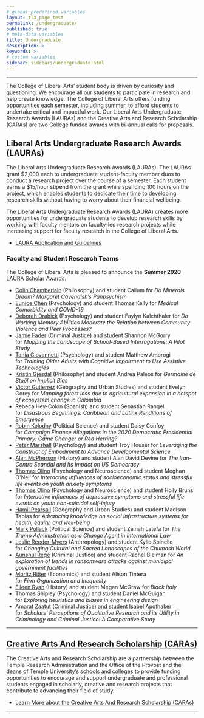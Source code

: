 ```yaml
---
# global predefined variables
layout: tla_page_test
permalink: /undergraduate/
published: true
# meta-data variables
title: Undergraduate
description: >-
keywords: >-
# custom variables
sidebar: sidebars/undergraduate.html
---
```

___

The College of Liberal Arts’ student body is driven by curiosity and questioning. We encourage all our students to participate in research and help create knowledge. The College of Liberal Arts offers funding opportunities each semester, including summer, to afford students to undertake critical and impactful work. Our Liberal Arts Undergraduate Research Awards (LAURAs) and the Creative Arts and Research Scholarship (CARAs) are two College funded awards with bi-annual calls for proposals. 

## Liberal Arts Undergraduate Research Awards (LAURAs)
The Liberal Arts Undergraduate Research Awards (LAURAs). The LAURAs grant $2,000 each to undergraduate student-faculty member duos to conduct a research project over the course of a semester. Each student earns a $15/hour stipend from the grant while spending 100 hours on the project, which enables students to dedicate their time to developing research skills without having to worry about their financial wellbeing.

The Liberal Arts Undergraduate Research Awards (LAURA) creates more opportunities for undergraduate students to develop research skills by working with faculty mentors on faculty-led research projects while increasing support for faculty research in the College of Liberal Arts.

- [LAURA Application and Guidelines](https://form.jotform.com/91773699693177)

### Faculty and Student Research Teams
The College of Liberal Arts is pleased to announce the **Summer 2020** LAURA Scholar Awards:

- [Colin Chamberlain](https://liberalarts.temple.edu/academics/faculty/chamberlain-colin) (Philosophy) and student Callum for _Do Minerals Dream? Margaret Cavendish’s Panpsychism_
- [Eunice Chen](https://liberalarts.temple.edu/academics/faculty/chen-eunice) (Psychology) and student Thomas Kelly for _Medical Comorbidity and COVID-19_
- [Deborah Drabick](https://liberalarts.temple.edu/academics/faculty/drabick-deborah) (Psychology) and student Faylyn Kalchthaler for _Do Working Memory Abilities Moderate the Relation between Community Violence and Peer Processes?_
- [Jamie Fader](https://liberalarts.temple.edu/academics/faculty/fader-jamie) (Criminal Justice) and student Shannon McGorry for _Mapping the Landscape of School-Based Interrogations: A Pilot Study_
- [Tania Giovannetti](https://liberalarts.temple.edu/academics/faculty/giovannetti-tania) (Psychology) and student Matthew Ambrogi for _Training Older Adults with Cognitive Impairment to Use Assistive Technologies_
- [Kristin Gjesdal](https://liberalarts.temple.edu/academics/faculty/gjesdal-kristin) (Philosophy) and student Andrea Paleos for _Germaine de Staël on Implicit Bias_
- [Victor Gutierrez](https://liberalarts.temple.edu/academics/faculty/gutierrez-velez-victor-hugo) (Geography and Urban Studies) and student Evelyn Gorey for _Mapping forest loss due to agricultural expansion in a hotspot of ecosystem change in Colombia_
- Rebeca Hey-Colón (Spanish) and student Sebastián Rangel for _Disastrous Beginnings: Caribbean and Latinx Renditions of Emergence_
- [Robin Kolodny](https://liberalarts.temple.edu/academics/faculty/kolodny-robin) (Political Science) and student Daisy Confoy for _Campaign Finance Allegations in the 2020 Democratic Presidential Primary: Game Changer or Red Herring?_
- [Peter Marshall](https://liberalarts.temple.edu/academics/faculty/marshall-peter-j) (Psychology) and student Troy Houser for _Leveraging the Construct of Embodiment to Advance Developmental Science_
- [Alan McPherson](https://liberalarts.temple.edu/academics/faculty/mcpherson-alan) (History) and student Alan David Devine for _The Iran-Contra Scandal and Its Impact on US Democracy_ 
- [Thomas Olino](https://liberalarts.temple.edu/academics/faculty/olino-thomas) (Psychology and Neuroscience) and student Meghan O'Neil for _Interacting influences of socioeconomic status and stressful life events on youth anxiety symptoms_
- [Thomas Olino](https://liberalarts.temple.edu/academics/faculty/olino-thomas) (Psychology and Neuroscience) and student Holly Bruns for _Interactive influences of depressive symptoms and stressful life events on youth non-suicidal self-injury_
- [Hamil Pearsall](https://liberalarts.temple.edu/academics/faculty/pearsall-hamil) (Geography and Urban Studies) and student Madison Tablas for _Advancing knowledge on social infrastructure systems for health, equity, and well-being_
- [Mark Pollack](https://liberalarts.temple.edu/academics/faculty/pollack-mark) (Political Science) and student Zeinah Latefa for _The Trump Administration as a Change Agent in International Law_ 
- [Leslie Reeder-Myers](https://liberalarts.temple.edu/academics/faculty/reeder-myers-leslie) (Anthropology) and student Kylie Spinello for _Changing Cultural and Sacred Landscapes of the Chumash World_
- [Aunshul Rege](https://liberalarts.temple.edu/academics/faculty/rege-aunshul) (Criminal Justice) and student Rachel Bleiman for _An exploration of trends in ransomware attacks against municipal government facilities_
- [Moritz Ritter](https://liberalarts.temple.edu/academics/faculty/ritter-moritz) (Economics) and student Alison Tintera for _Firm Organization and Inequality_
- [Eileen Ryan](https://liberalarts.temple.edu/academics/faculty/ryan-eileen) (History) and student Megan McGraw for _Black Italy_
- Thomas Shipley (Psychology) and student Daniel McGuigan for _Exploring heuristics and biases in engineering design_
- [Amarat Zaatut](https://liberalarts.temple.edu/academics/faculty/zaatut-amarat) (Criminal Justice) and student Isabel Apothaker for _Scholars’ Perceptions of Qualitative Research and its Utility in Criminology and Criminal Justice: A Comparative Study_

___

## [Creative Arts And Research Scholarship (CARAs)](https://www.temple.edu/vpus/opportunities/CARAS.htm)
The Creative Arts and Research Scholarship are a partnership between the Temple Research Administration and the Office of the Provost and the deans of Temple University’s schools and colleges to provide funding opportunities to encourage and support undergraduate and professional students engaged in scholarly, creative and research projects that contribute to advancing their field of study.  

- [Learn More about the Creative Arts And Research Scholarship (CARAs)](https://www.temple.edu/vpus/research/caras.html)

___

